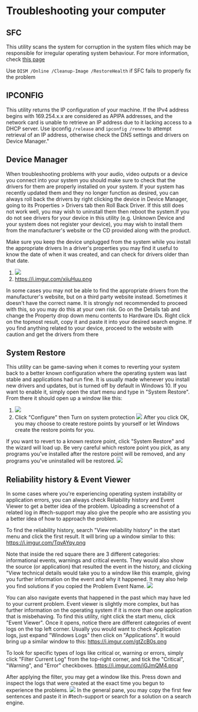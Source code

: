 # Troubleshooting your computer

## SFC

This utility scans the system for corruption in the system files which may be responsible for irregular operating system behaviour.
For more information, check [this page](https://support.microsoft.com/en-us/help/929833/use-the-system-file-checker-tool-to-repair-missing-or-corrupted-system)

Use `DISM /Online /Cleanup-Image /RestoreHealth` if SFC fails to properly fix the problem

## IPCONFIG

This utility returns the IP configuration of your machine. If the IPv4 address begins with 169.254.x.x are considered as APIPA addresses, and the network card is unable to retrieve an IP address due to it lacking access to a DHCP server. Use ipconfig `/release` and `ipconfig /renew` to attempt retrieval of an IP address, otherwise check the DNS settings and drivers on Device Manager."


## Device Manager
When troubleshooting problems with your audio, video outputs or a device you connect into your system you should make sure to check that the drivers for them are properly installed on your system. If your system has recently updated them and they no longer function as desired, you can always roll back the drivers by right clicking the device in Device Manager, going to its Properties > Drivers tab then Roll Back Driver. If this still does not work well, you may wish to uninstall them then reboot the system.If you do not see drivers for your device in this utility (e.g. Unknown Device and your system does not register your device), you may wish to install them from the manufacturer's website or the CD provided along with the product.

Make sure you keep the device unplugged from the system while you install the appropriate drivers
In a driver's properties you may find it useful to know the date of when it was created, and can check for drivers older than that date. 
1. ![](img/troubleshooting/drvmgr1.png)
2. https://i.imgur.com/xiiuHuu.png

In some cases you may not be able to find the appropriate drivers from the manufacturer's website, but on a third party website instead. Sometimes it doesn't have the correct name. It is strongly not recommended to proceed with this, so you may do this at your own risk. Go on the Details tab and change the Property drop down menu contents to Hardware IDs. Right click on the topmost result, copy it and paste it into your desired search engine. If you find anything related to your device, proceed to the website with caution and get the drivers from there

## System Restore
This utility can be game-saving when it comes to reverting your system back to a better known configuration where the operating system was last stable and applications had run fine. It is usually made whenever you install new drivers and updates, but is turned off by default in Windows 10. If you want to enable it, simply open the start menu and type in "System Restore". From there it should open up a window like this: 
1. ![](img/troubleshooting/sysrestore1.png)
2. Click "Configure" then Turn on system protection ![](img/troubleshooting/sysrestore2.png)
After you click OK, you may choose to create restore points by yourself or let Windows create the restore points for you.

If you want to revert to a known restore point, click "System Restore" and the wizard will load up. Be very careful which restore point you pick, as any programs you've installed after the restore point will be removed, and any programs you've uninstalled will be restored.
![](img/troubleshooting/sysrestore2.png)

## Reliability history & Event Viewer
In some cases where you're experiencing operating system instability or application errors, you can always check Reliability history and Event Viewer to get a better idea of the problem. Uploading a screenshot of a related log in #tech-support may also give the people who are assisting you a better idea of how to approach the problem.

To find the reliability history, search "View reliability history" in the start menu and click the first result. It will bring up a window similar to this: https://i.imgur.com/TqvAYqy.png

Note that inside the red square there are 3 different categories: informational events, warnings and critical events. They would also show the source (or application) that resulted the event in the history, and clicking "View technical details would take you to a window like this example, giving you further information on the event and why it happened. It may also help you find solutions if you copied the Problem Event Name.
![](img/troubleshooting/rhistory1.png)

You can also navigate events that happened in the past which may have led to your current problem.
Event viewer is slightly more complex, but has further information on the operating system if it is more than one application that is misbehaving. To find this utility, right click the start menu, click "Event Viewer". Once it opens, notice there are different categories of event logs on the top left corner. Usually you would want to check Application logs, just expand "Windows Logs" then click on "Applications". It would bring up a similar window to this: https://i.imgur.com/gtZcB0s.png

To look for specific types of logs like critical or, warning or errors, simply click "Filter Current Log" from the top-right corner, and tick the "Critical", "Warning", and "Error" checkboxes. https://i.imgur.com/jGJmQM4.png

After applying the filter, you may get a window like this. Press down and inspect the logs that were created at the exact time you begun to experience the problems.
![](img/troubleshooting/rhistory2.png)
In the general pane, you may copy the first few sentences and paste it in #tech-support or search for a solution on a search engine.